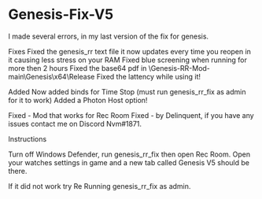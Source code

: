 # Genesis-Fix-V5
I made several errors, in my last version of the fix for genesis.
 
Fixes
Fixed the genesis_rr text file it now updates every time you reopen in it causing less stress on your RAM
Fixed blue screening when running for more then 2 hours
Fixed the base64 pdf in \Genesis-RR-Mod-main\Genesis\x64\Release 
Fixed the lattency while using it!

Added
Now added binds for Time Stop (must run genesis_rr_fix as admin for it to work)
Added a Photon Host option!

Fixed - Mod that works for Rec Room Fixed - by Delinquent, if you have any issues contact me on Discord Nvm#1871.

Instructions

Turn off Windows Defender, run genesis_rr_fix then open Rec Room. Open your watches settings in game and a new tab called Genesis V5 should be there.

If it did not work try Re Running genesis_rr_fix as admin.

